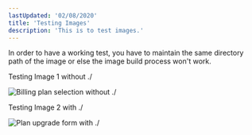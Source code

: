 ```yaml
---
lastUpdated: '02/08/2020'
title: 'Testing Images'
description: 'This is to test images.'
---
```


In order to have a working test, you have to maintain the same directory path of the image or else the image build process won't work.

Testing Image 1 without ./

![Billing plan selection without ./](media/upgrading-your-account/billing-page.png)

Testing Image 2 with ./

![Plan upgrade form with ./](./media/upgrading-your-account/upgrade-page.png)
